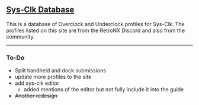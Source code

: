 ## [Sys-Clk Database](kidds.studio/sysclk-db/)
This is a database of Overclock and Underclock profiles for Sys-Clk. The profiles listed on this site are from the RetroNX Discord and also from the community. 
***
### To-Do
- Split handheld and dock submissions
- update more profiles to the site
- add sys-clk editor 
  - added mentions of the editor but not fully include it into the guide
 - ~~Another redesign~~
